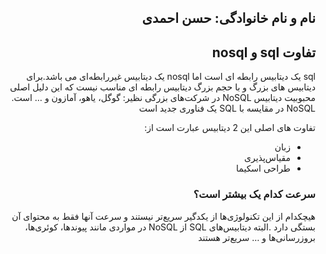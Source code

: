 
<h2 dir="rtl">نام و نام خانوادگی: حسن احمدی</h2>
<h2 dir="rtl">تفاوت sql و nosql</h2>

<p dir="rtl">
  sql یک دیتابیس رابطه ای است اما nosql یک دیتابیس غیررابطه‌ای می باشد.برای دیتابیس های بزرگ و با حجم بزرگ دیتابیس رابطه ای مناسب نیست که این دلیل اصلی محبوبیت دیتابیس NoSQL در شرکت‌های بزرگی نظیر: گوگل، یاهو، آمازون و … است.
 NoSQL در مقایسه با SQL یک فناوری جدید است
</p>
<p dir="rtl">تفاوت های اصلی این 2 دیتابیس عبارت است از:
</p>

<ul dir="rtl">
  <li>زبان</li>
  <li>مقیاس‌پذیری</li>
  <li>طراحی اسکیما</li>
</ul>

<h3 dir="rtl">سرعت کدام یک بیشتر است؟</h3>
<p dir="rtl">هیچکدام از این تکنولوژی‌ها از یکدگیر سریع‌تر نیستند و سرعت آنها فقط به محتوای آن بستگی دارد .البته دیتابیس‌های SQL از NoSQL  در مواردی مانند پیوند‌ها، کوئری‌ها، بروزرسانی‌ها و … سریع‌تر هستند </p>
